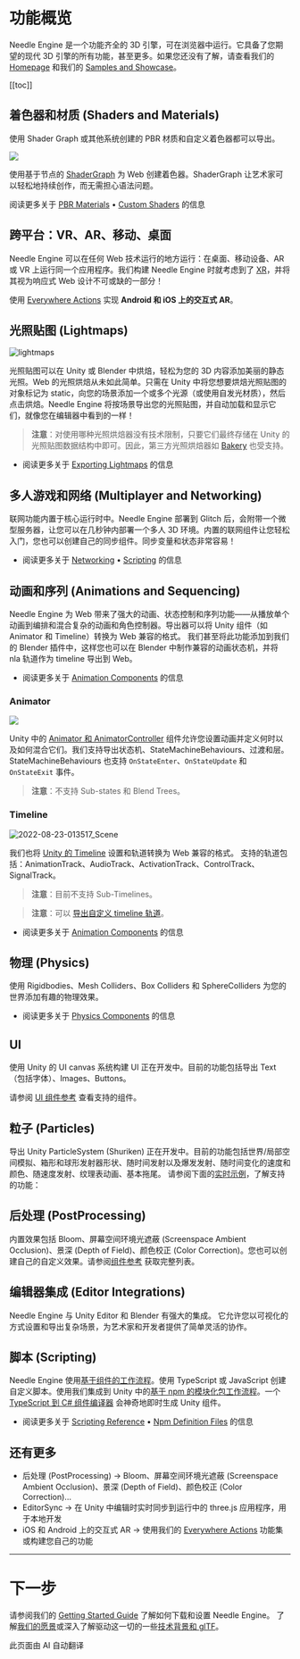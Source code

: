 # 功能概览

Needle Engine 是一个功能齐全的 3D 引擎，可在浏览器中运行。它具备了您期望的现代 3D 引擎的所有功能，甚至更多。如果您还没有了解，请查看我们的 [Homepage](https://needle.tools) 和我们的 [Samples and Showcase](https://engine.needle.tools/samples)。

[[toc]]

## 着色器和材质 (Shaders and Materials)

使用 Shader Graph 或其他系统创建的 PBR 材质和自定义着色器都可以导出。

<img src="https://user-images.githubusercontent.com/5083203/186012027-9bbe3944-fa56-41fa-bfbb-c989fa87aebb.png" />

使用基于节点的 [ShaderGraph](https://unity.com/features/shader-graph) 为 Web 创建着色器。ShaderGraph 让艺术家可以轻松地持续创作，而无需担心语法问题。

阅读更多关于 [PBR Materials](./export.md#physically-based-materials-pbr) • [Custom Shaders](./export.md#custom-shaders) 的信息

## 跨平台：VR、AR、移动、桌面

Needle Engine 可以在任何 Web 技术运行的地方运行：在桌面、移动设备、AR 或 VR 上运行同一个应用程序。我们构建 Needle Engine 时就考虑到了 [XR](./xr.md)，并将其视为响应式 Web 设计不可或缺的一部分！

使用 [Everywhere Actions](./everywhere-actions.md) 实现 **Android 和 iOS 上的交互式 AR**。

## 光照贴图 (Lightmaps)

![lightmaps](https://user-images.githubusercontent.com/5083203/186163693-093c7ae2-96eb-4d75-b98f-bf19f78032ff.gif)

光照贴图可以在 Unity 或 Blender 中烘焙，轻松为您的 3D 内容添加美丽的静态光照。Web 的光照烘焙从未如此简单。只需在 Unity 中将您想要烘焙光照贴图的对象标记为 static，向您的场景添加一个或多个光源（或使用自发光材质），然后点击烘焙。Needle Engine 将按场景导出您的光照贴图，并自动加载和显示它们，就像您在编辑器中看到的一样！

> **注意**：对使用哪种光照烘焙器没有技术限制，只要它们最终存储在 Unity 的光照贴图数据结构中即可。因此，第三方光照烘焙器如 [Bakery](https://assetstore.unity.com/packages/tools/level-design/bakery-gpu-lightmapper-122218) 也受支持。

- 阅读更多关于 [Exporting Lightmaps](https://fwd.needle.tools/needle-engine/docs/lightmaps) 的信息

## 多人游戏和网络 (Multiplayer and Networking)

联网功能内置于核心运行时中。Needle Engine 部署到 Glitch 后，会附带一个微型服务器，让您可以在几秒钟内部署一个多人 3D 环境。内置的联网组件让您轻松入门，您也可以创建自己的同步组件。同步变量和状态非常容易！

- 阅读更多关于 [Networking](https://fwd.needle.tools/needle-engine/docs/networking) • [Scripting](https://fwd.needle.tools/needle-engine/docs/scripting) 的信息

## 动画和序列 (Animations and Sequencing)

Needle Engine 为 Web 带来了强大的动画、状态控制和序列功能——从播放单个动画到编排和混合复杂的动画和角色控制器。导出器可以将 Unity 组件（如 Animator 和 Timeline）转换为 Web 兼容的格式。
我们甚至将此功能添加到我们的 Blender 插件中，这样您也可以在 Blender 中制作兼容的动画状态机，并将 nla 轨道作为 timeline 导出到 Web。

- 阅读更多关于 [Animation Components](./component-reference.md#animation) 的信息

### Animator

<img src="https://user-images.githubusercontent.com/5083203/186011302-176524b3-e8e5-4e6e-9b77-7faf3561bb15.png" />

Unity 中的 [Animator 和 AnimatorController](https://docs.unity3d.com/Manual/class-AnimatorController.html) 组件允许您设置动画并定义何时以及如何混合它们。我们支持导出状态机、StateMachineBehaviours、过渡和层。StateMachineBehaviours 也支持 `OnStateEnter`、`OnStateUpdate` 和 `OnStateExit` 事件。

> **注意**：不支持 Sub-states 和 Blend Trees。

### Timeline

![2022-08-23-013517_Scene](https://user-images.githubusercontent.com/5083203/186037829-ee99340d-b19c-484d-b551-94797519c9d9.png)

我们也将 [Unity 的 Timeline](https://unity.com/features/timeline) 设置和轨道转换为 Web 兼容的格式。
支持的轨道包括：AnimationTrack、AudioTrack、ActivationTrack、ControlTrack、SignalTrack。

> **注意**：目前不支持 Sub-Timelines。

> **注意**：可以 [导出自定义 timeline 轨道](https://github.com/needle-tools/needle-engine-modules/tree/main/package/TimelineHtml)。

- 阅读更多关于 [Animation Components](./component-reference.md#animation) 的信息

## 物理 (Physics)

使用 Rigidbodies、Mesh Colliders、Box Colliders 和 SphereColliders 为您的世界添加有趣的物理效果。

- 阅读更多关于 [Physics Components](./component-reference.md#physics) 的信息

<sample src="https://engine.needle.tools/samples-uploads/physics-animation/" />

## UI

使用 Unity 的 UI canvas 系统构建 UI 正在开发中。目前的功能包括导出 Text（包括字体）、Images、Buttons。

请参阅 [UI 组件参考](component-reference.md#ui) 查看支持的组件。

<sample src="https://engine.needle.tools/samples-uploads/screenspace-ui" />

## 粒子 (Particles)

导出 Unity ParticleSystem (Shuriken) 正在开发中。目前的功能包括世界/局部空间模拟、箱形和球形发射器形状、随时间发射以及爆发发射、随时间变化的速度和颜色、随速度发射、纹理表动画、基本拖尾。
请参阅下面的[实时示例](https://engine.needle.tools/samples/particles)，了解支持的功能：

<sample src="https://engine.needle.tools/samples-uploads/particles/" />

## 后处理 (PostProcessing)

内置效果包括 Bloom、屏幕空间环境光遮蔽 (Screenspace Ambient Occlusion)、景深 (Depth of Field)、颜色校正 (Color Correction)。您也可以创建自己的自定义效果。请参阅[组件参考](./component-reference.md#postprocessing) 获取完整列表。

<sample src="https://engine.needle.tools/samples-uploads/postprocessing/" />

## 编辑器集成 (Editor Integrations)

Needle Engine 与 Unity Editor 和 Blender 有强大的集成。
它允许您以可视化的方式设置和导出复杂场景，为艺术家和开发者提供了简单灵活的协作。

## 脚本 (Scripting)

Needle Engine 使用[基于组件的工作流程](scripting.md#component-architecture)。使用 TypeScript 或 JavaScript 创建自定义脚本。使用我们集成到 Unity 中的[基于 npm 的模块化包工作流程](https://fwd.needle.tools/needle-engine/docs/npmdef)。一个 [TypeScript 到 C# 组件编译器](https://fwd.needle.tools/needle-engine/docs/component-compiler) 会神奇地即时生成 Unity 组件。

- 阅读更多关于 [Scripting Reference](scripting) • [Npm Definition Files](https://fwd.needle.tools/needle-engine/docs/npmdef) 的信息

## 还有更多

- 后处理 (PostProcessing) → Bloom、屏幕空间环境光遮蔽 (Screenspace Ambient Occlusion)、景深 (Depth of Field)、颜色校正 (Color Correction)...
- EditorSync → 在 Unity 中编辑时实时同步到运行中的 three.js 应用程序，用于本地开发
- iOS 和 Android 上的交互式 AR → 使用我们的 [Everywhere Actions](./everywhere-actions.md) 功能集或构建您自己的功能

---
# 下一步

请参阅我们的 [Getting Started Guide](getting-started/) 了解如何下载和设置 Needle Engine。
了解[我们的愿景](vision)或深入了解驱动这一切的一些[技术背景和 glTF](technical-overview)。


此页面由 AI 自动翻译